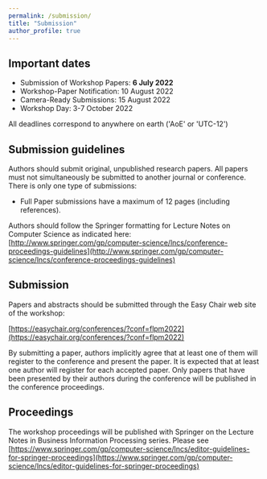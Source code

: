 ```yaml
---
permalink: /submission/
title: "Submission"
author_profile: true
---
```


## Important dates

* Submission of Workshop Papers: **6 July 2022**
* Workshop-Paper Notification: 10 August 2022
* Camera-Ready Submissions: 15 August 2022
* Workshop Day: 3-7 October 2022

All deadlines correspond to anywhere on earth ('AoE' or 'UTC-12')

## Submission guidelines
Authors should submit original, unpublished research papers. All papers must not simultaneously be submitted to another journal or conference. There is only one type of submissions:

* Full Paper submissions have a maximum of 12 pages (including references).

Authors should follow the Springer formatting for Lecture Notes on Computer Science as indicated here:
[http://www.springer.com/gp/computer-science/lncs/conference-proceedings-guidelines](http://www.springer.com/gp/computer-science/lncs/conference-proceedings-guidelines)

## Submission
Papers and abstracts should be submitted through the Easy Chair web site of the workshop:

[https://easychair.org/conferences/?conf=flpm2022](https://easychair.org/conferences/?conf=flpm2022)


By submitting a paper, authors implicitly agree that at least one of them will register to the conference and present the paper. It is expected that at least one author will register for each accepted paper. Only papers that have been presented by their authors during the conference will be published in the conference proceedings.

## Proceedings

The workshop proceedings will be published with Springer on the Lecture Notes in Business Information Processing series. Please see [https://www.springer.com/gp/computer-science/lncs/editor-guidelines-for-springer-proceedings](https://www.springer.com/gp/computer-science/lncs/editor-guidelines-for-springer-proceedings)
